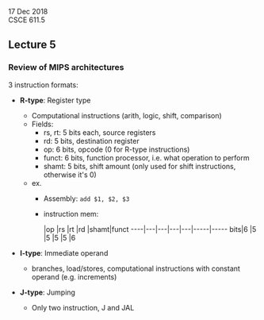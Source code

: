 17 Dec 2018   
CSCE 611.5  

## Lecture 5

### Review of MIPS architectures

3 instruction formats:
* **R-type**: Register type
    * Computational instructions (arith, logic, shift, comparison)
    * Fields:
        * rs, rt: 5 bits each, source registers
        * rd: 5 bits, destination register
        * op: 6 bits, opcode (0 for R-type instructions)
        * funct: 6 bits, function processor, i.e. what operation to perform
        * shamt: 5 bits, shift amount (only used for shift instructions, otherwise it's 0)
    * ex. 
        * Assembly: `add $1, $2, $3`
        * instruction mem:   

            |op |rs |rt |rd |shamt|funct
        ----|---|---|---|---|-----|-----
        bits|6  |5  |5  |5  |5    |6

* **I-type**: Immediate operand
    * branches, load/stores, computational instructions with constant operand (e.g. increments)
* **J-type**: Jumping
    * Only two instruction, J and JAL

